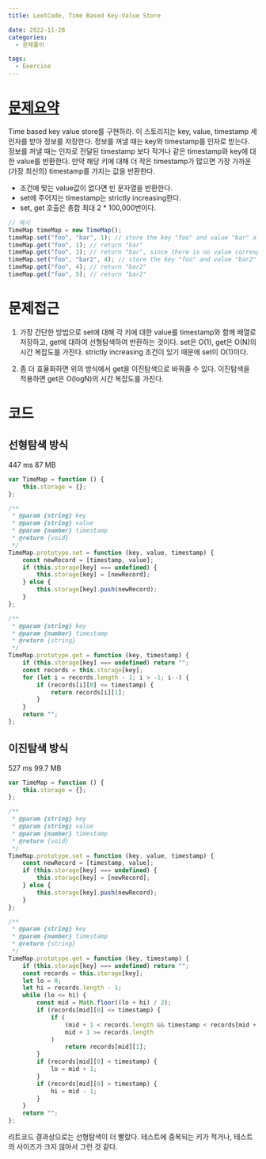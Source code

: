 ```yaml
---
title: LeetCode, Time Based Key-Value Store

date: 2022-11-28
categories:
  - 문제풀이

tags:
  - Exercise
---
```


# [문제요약](https://leetcode.com/problems/time-based-key-value-store/)

Time based key value store를 구현하라. 이 스토리지는 key, value, timestamp 세 인자를 받아 정보를 저장한다. 정보를 꺼낼 때는 key와 timestamp를 인자로 받는다. 정보를 꺼낼 때는 인자로 전달된 timestamp 보다 작거나 같은 timestamp와 key에 대한 value를 반환한다. 만약 해당 키에 대해 더 작은 timestamp가 많으면 가장 가까운(가장 최신의) timestamp를 가지는 값을 반환한다.

- 조건에 맞는 value값이 없다면 빈 문자열을 반환한다.
- set에 주어지는 timestamp는 strictly increasing한다.
- set, get 호출은 총합 최대 2 \* 100,000번이다.

```javascript
// 예시
TimeMap timeMap = new TimeMap();
timeMap.set("foo", "bar", 1); // store the key "foo" and value "bar" along with timestamp = 1.
timeMap.get("foo", 1); // return "bar"
timeMap.get("foo", 3); // return "bar", since there is no value corresponding to foo at timestamp 3 and timestamp 2, then the only value is at timestamp 1 is "bar".
timeMap.set("foo", "bar2", 4); // store the key "foo" and value "bar2" along with timestamp = 4.
timeMap.get("foo", 4); // return "bar2"
timeMap.get("foo", 5); // return "bar2"
```

# 문제접근

1. 가장 간단한 방법으로 set에 대해 각 키에 대한 value를 timestamp와 함께 배열로 저장하고, get에 대하여 선형탐색하여 반환하는 것이다. set은 O(1), get은 O(N)의 시간 복잡도를 가진다. strictly increasing 조건이 있기 때문에 set이 O(1)이다.

2. 좀 더 효율화하면 위의 방식에서 get을 이진탐색으로 바꿔줄 수 있다. 이진탐색을 적용하면 get은 O(logN)의 시간 복잡도를 가진다.

# 코드

## 선형탐색 방식

447 ms 87 MB

```javascript
var TimeMap = function () {
	this.storage = {};
};

/**
 * @param {string} key
 * @param {string} value
 * @param {number} timestamp
 * @return {void}
 */
TimeMap.prototype.set = function (key, value, timestamp) {
	const newRecord = [timestamp, value];
	if (this.storage[key] === undefined) {
		this.storage[key] = [newRecord];
	} else {
		this.storage[key].push(newRecord);
	}
};

/**
 * @param {string} key
 * @param {number} timestamp
 * @return {string}
 */
TimeMap.prototype.get = function (key, timestamp) {
	if (this.storage[key] === undefined) return "";
	const records = this.storage[key];
	for (let i = records.length - 1; i > -1; i--) {
		if (records[i][0] <= timestamp) {
			return records[i][1];
		}
	}
	return "";
};
```

## 이진탐색 방식

527 ms 99.7 MB

```javascript
var TimeMap = function () {
	this.storage = {};
};

/**
 * @param {string} key
 * @param {string} value
 * @param {number} timestamp
 * @return {void}
 */
TimeMap.prototype.set = function (key, value, timestamp) {
	const newRecord = [timestamp, value];
	if (this.storage[key] === undefined) {
		this.storage[key] = [newRecord];
	} else {
		this.storage[key].push(newRecord);
	}
};

/**
 * @param {string} key
 * @param {number} timestamp
 * @return {string}
 */
TimeMap.prototype.get = function (key, timestamp) {
	if (this.storage[key] === undefined) return "";
	const records = this.storage[key];
	let lo = 0;
	let hi = records.length - 1;
	while (lo <= hi) {
		const mid = Math.floor((lo + hi) / 2);
		if (records[mid][0] <= timestamp) {
			if (
				(mid + 1 < records.length && timestamp < records[mid + 1][0]) ||
				mid + 1 >= records.length
			)
				return records[mid][1];
		}
		if (records[mid][0] < timestamp) {
			lo = mid + 1;
		}
		if (records[mid][0] > timestamp) {
			hi = mid - 1;
		}
	}
	return "";
};
```

리트코드 결과상으로는 선형탐색이 더 빨랐다. 테스트에 중복되는 키가 적거나, 테스트의 사이즈가 크지 않아서 그런 것 같다.
